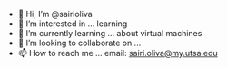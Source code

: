 - 👋 Hi, I’m @sairioliva
- 👀 I’m interested in ... learning
- 🌱 I’m currently learning ... about virtual machines
- 💞️ I’m looking to collaborate on ... 
- 📫 How to reach me ... email: sairi.oliva@my.utsa.edu

<!---
sairioliva/sairioliva is a ✨ special ✨ repository because its `README.md` (this file) appears on your GitHub profile.
You can click the Preview link to take a look at your changes.
--->
